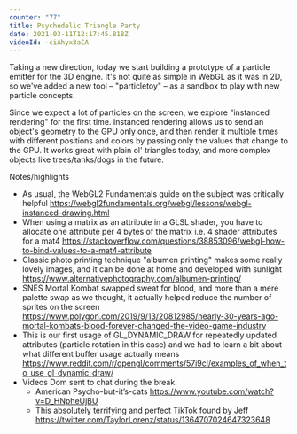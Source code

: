 ```yaml
---
counter: "77"
title: Psychedelic Triangle Party
date: 2021-03-11T12:17:45.818Z
videoId: -ciAhyx3aCA
---
```


Taking a new direction, today we start building a prototype of a particle emitter for the 3D engine. It's not quite as simple in WebGL as it was in 2D, so we've added a new tool – "particletoy" – as a sandbox to play with new particle concepts.

Since we expect a lot of particles on the screen, we explore "instanced rendering" for the first time. Instanced rendering allows us to send an object's geometry to the GPU only once, and then render it multiple times with different positions and colors by passing only the values that change to the GPU. It works great with plain ol' triangles today, and more complex objects like trees/tanks/dogs in the future.

Notes/highlights

- As usual, the WebGL2 Fundamentals guide on the subject was critically helpful https://webgl2fundamentals.org/webgl/lessons/webgl-instanced-drawing.html
- When using a matrix as an attribute in a GLSL shader, you have to allocate one attribute per 4 bytes of the matrix i.e. 4 shader attributes for a mat4 https://stackoverflow.com/questions/38853096/webgl-how-to-bind-values-to-a-mat4-attribute
- Classic photo printing technique "albumen printing" makes some really lovely images, and it can be done at home and developed with sunlight https://www.alternativephotography.com/albumen-printing/
- SNES Mortal Kombat swapped sweat for blood, and more than a mere palette swap as we thought, it actually helped reduce the number of sprites on the screen https://www.polygon.com/2019/9/13/20812985/nearly-30-years-ago-mortal-kombats-blood-forever-changed-the-video-game-industry
- This is our first usage of GL_DYNAMIC_DRAW for repeatedly updated attributes (particle rotation in this case) and we had to learn a bit about what different buffer usage actually means https://www.reddit.com/r/opengl/comments/57i9cl/examples_of_when_to_use_gl_dynamic_draw/
- Videos Dom sent to chat during the break:
    - American Psycho-but-it’s-cats https://www.youtube.com/watch?v=D_HNpheUjBU
    - This absolutely terrifying and perfect TikTok found by Jeff https://twitter.com/TaylorLorenz/status/1364707024647323648